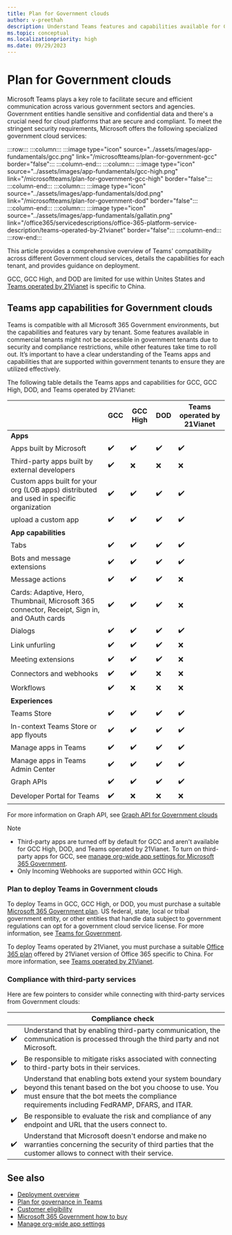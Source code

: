 ```yaml
---
title: Plan for Government clouds
author: v-preethah
description: Understand Teams features and capabilities available for Government Community Cloud (GCC), GCC High, DOD, and Teams operated by 21Vianet tenants. Get an overview on how to deploy Teams in Government clouds.
ms.topic: conceptual
ms.localizationpriority: high
ms.date: 09/29/2023
---
```


# Plan for Government clouds

Microsoft Teams plays a key role to facilitate secure and efficient communication across various government sectors and agencies. Government entities handle sensitive and confidential data and there's a crucial need for cloud platforms that are secure and compliant. To meet the stringent security requirements, Microsoft offers the following specialized government cloud services:

:::row:::
   :::column:::
      :::image type="icon" source="../assets/images/app-fundamentals/gcc.png" link="/microsoftteams/plan-for-government-gcc" border="false":::
   :::column-end:::
   :::column:::
      :::image type="icon" source="../assets/images/app-fundamentals/gcc-high.png" link="/microsoftteams/plan-for-government-gcc-high" border="false":::
   :::column-end:::
   :::column:::
      :::image type="icon" source="../assets/images/app-fundamentals/dod.png" link="/microsoftteams/plan-for-government-dod" border="false":::
   :::column-end:::
   :::column:::
      :::image type="icon" source="../assets/images/app-fundamentals/gallatin.png" link="/office365/servicedescriptions/office-365-platform-service-description/teams-operated-by-21vianet" border="false":::
   :::column-end:::
:::row-end:::

This article provides a comprehensive overview of Teams' compatibility across different Government cloud services, details the capabilities for each tenant, and provides guidance on deployment.

GCC, GCC High, and DOD are limited for use within Unites States and [Teams operated by 21Vianet](/officeupdates/teams-app-versioning) is specific to China.

## Teams app capabilities for Government clouds

Teams is compatible with all Microsoft 365 Government environments, but the capabilities and features vary by tenant. Some features available in commercial tenants might not be accessible in government tenants due to security and compliance restrictions, while other features take time to roll out. It’s important to have a clear understanding of the Teams apps and capabilities that are supported within government tenants to ensure they are utilized effectively.

The following table details the Teams apps and capabilities for GCC, GCC High, DOD, and Teams operated by 21Vianet:

| &nbsp; | GCC | GCC High | DOD | Teams operated by 21Vianet |
|-------------|---------|---|---|---|
| **Apps** | &nbsp; | &nbsp; | &nbsp; | &nbsp; |
| Apps built by Microsoft | ✔️ | ✔️ | ✔️ | ✔️ |
| Third-party apps built by external developers | ✔️ | ❌ | ❌ | ❌ |
| Custom apps built for your org (LOB apps) distributed and used in specific organization | ✔️ | ✔️ | ✔️ | ✔️ |
| upload a custom app | ✔️ | ✔️ | ✔️ | ✔️ |
| **App capabilities** | &nbsp; | &nbsp; | &nbsp; | &nbsp; |
| Tabs | ✔️ | ✔️ | ✔️ | ✔️ |
| Bots and message extensions | ✔️ | ✔️ | ✔️ | ✔️ |
| Message actions | ✔️ | ✔️ | ✔️ | ❌ |
| Cards: Adaptive, Hero, Thumbnail, Microsoft 365 connector, Receipt, Sign in, and OAuth cards | ✔️ | ✔️ | ✔️ | ❌ |
| Dialogs | ✔️ | ✔️ | ✔️ | ✔️ |
| Link unfurling | ✔️ | ✔️ | ✔️ | ❌ |
| Meeting extensions | ✔️ | ✔️ | ✔️ | ❌ |
| Connectors and webhooks | ✔️ | ✔️ | ❌ | ❌ |
| Workflows| ✔️ | ❌ | ❌ | ❌ |
| **Experiences** | &nbsp; | &nbsp; | &nbsp; | &nbsp; |
| Teams Store | ✔️ | ✔️ | ✔️ |  ✔️ |
| In-context Teams Store or app flyouts | ✔️ | ✔️ | ✔️ |  ✔️ |
| Manage apps in Teams | ✔️ | ✔️ | ✔️ |  ✔️ |
| Manage apps in Teams Admin Center | ✔️ | ✔️ | ✔️ |  ✔️ |
| Graph APIs | ✔️ | ✔️ | ✔️ |  ✔️ |
| Developer Portal for Teams | ✔️ | ❌ | ❌ |  ❌ |

For more information on Graph API, see [Graph API for Government clouds](/graph/teamwork-national-cloud-differences)

> [!NOTE]
>
> * Third-party apps are turned off by default for GCC and aren't available for GCC High, DOD, and Teams operated by 21Vianet. To turn on third-party apps for GCC, see [manage org-wide app settings for Microsoft 365 Government](/microsoftteams/manage-apps).
> * Only Incoming Webhooks are supported within GCC High.

### Plan to deploy Teams in Government clouds

To deploy Teams in GCC, GCC High, or DOD, you must purchase a suitable [Microsoft 365 Government plan](https://products.office.com/government/compare-office-365-government-plans). US federal, state, local or tribal government entity, or other entities that handle data subject to government regulations can opt for a government cloud service license. For more information, see [Teams for Government](/microsoftteams/expand-teams-across-your-org/teams-for-government-landing-page).

To deploy Teams operated by 21Vianet, you must purchase a suitable [Office 365 plan](https://products.office.com/government/compare-office-365-government-plans) offered by 21Vianet version of Office 365 specific to China. For more information, see [Teams operated by 21Vianet](/office365/servicedescriptions/office-365-platform-service-description/teams-operated-by-21vianet).

### Compliance with third-party services

Here are few pointers to consider while connecting with third-party services from Government clouds:

| &nbsp; | Compliance check |
| --- | --- |
| ✔️ | Understand that by enabling third-party communication, the communication is processed through the third party and not Microsoft. |
| ✔️ | Be responsible to mitigate risks associated with connecting to third-party bots in their services. |
| ✔️ | Understand that enabling bots extend your system boundary beyond this tenant based on the bot you choose to use. You must ensure that the bot meets the compliance requirements including FedRAMP, DFARS, and ITAR. |
| ✔️ | Be responsible to evaluate the risk and compliance of any endpoint and URL that the users connect to. |
| ✔️ | Understand that Microsoft doesn't endorse and make no warranties concerning the security of third parties that the customer allows to connect with their service. |

## See also

* [Deployment overview](/microsoftteams/deploy-overview)
* [Plan for governance in Teams](/microsoftteams/plan-teams-governance)
* [Customer eligibility](/office365/servicedescriptions/office-365-platform-service-description/office-365-us-government/office-365-us-government)
* [Microsoft 365 Government how to buy](/office365/servicedescriptions/office-365-platform-service-description/office-365-us-government/microsoft-365-government-how-to-buy)
* [Manage org-wide app settings](/microsoftteams/manage-apps)
